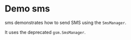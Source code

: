 # Demo sms

sms demonstrates how to send SMS using the `SmsManager`.

It uses the deprecated `gsm.SmsManager`.
